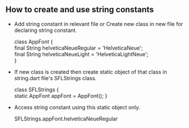 ## How to create and  use string constants

- Add string constant in relevant file or Create new class in new file for declaring string constant.

  class AppFont {  
  final String helveticaNeueRegular = 'HelveticaNeue';  
  final String helveticaNeueLight = 'HelveticaLightNeue';  
  }
- If new class is created then create static object of that class in string.dart file's SFLStrings class.

  class SFLStrings {  
  static AppFont appFont = AppFont();
  }

-  Access string constant using this static object only.

   SFLStrings.appFont.helveticaNeueRegular